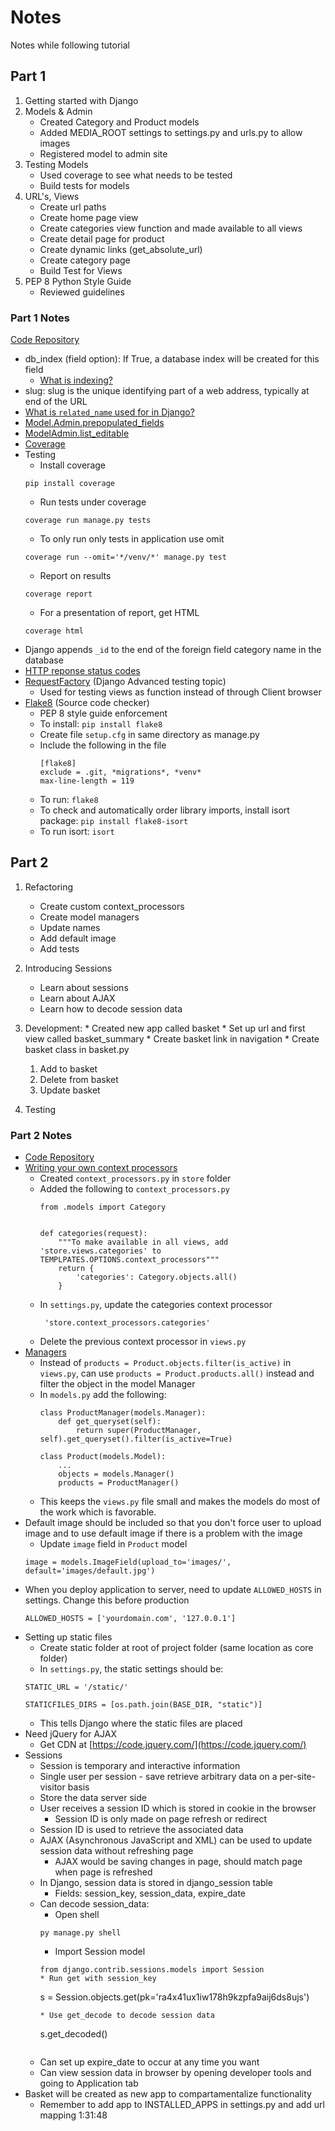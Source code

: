 # Notes
Notes while following tutorial

## Part 1
1. Getting started with Django
2. Models & Admin
    * Created Category and Product models
    * Added MEDIA_ROOT settings to settings.py and urls.py to allow images
    * Registered model to admin site
3. Testing Models
    * Used coverage to see what needs to be tested
    * Build tests for models
4. URL's, Views
    * Create url paths
    * Create home page view
    * Create categories view function and made available to all views
    * Create detail page for product
    * Create dynamic links (get_absolute_url)
    * Create category page
    * Build Test for Views
5. PEP 8 Python Style Guide
    * Reviewed guidelines

### Part 1 Notes
[Code Repository](https://github.com/veryacademy/YT_Django_Project_Ecommerce_v1_Part1)
* db_index (field option): If True, a database index will be created for this field
    * [What is indexing?](https://dataschool.com/sql-optimization/how-indexing-works/)
* slug: slug is the unique identifying part of a web address, typically at end of the URL
* [What is `related_name` used for in Django?](https://stackoverflow.com/questions/2642613/what-is-related-name-used-for-in-django)
* [Model.Admin.prepopulated_fields](https://docs.djangoproject.com/en/3.1/ref/contrib/admin/#django.contrib.admin.ModelAdmin.prepopulated_fields)
* [ModelAdmin.list_editable](https://docs.djangoproject.com/en/3.1/ref/contrib/admin/#django.contrib.admin.ModelAdmin.list_editable)
* [Coverage](https://coverage.readthedocs.io/en/coverage-5.5/)
* Testing
    * Install coverage
    ```
    pip install coverage
    ```
    * Run tests under coverage
    ```
    coverage run manage.py tests
    ```
    * To only run only tests in application use omit
    ```
    coverage run --omit='*/venv/*' manage.py test
    ```
    * Report on results
    ```
    coverage report
    ```
    * For a presentation of report, get HTML
    ```
    coverage html
    ```
* Django appends `_id` to the end of the foreign field category name in the database
* [HTTP reponse status codes](https://developer.mozilla.org/en-US/docs/Web/HTTP/Status)
* [RequestFactory](https://docs.djangoproject.com/en/3.2/topics/testing/advanced/) (Django Advanced testing topic)
    * Used for testing views as function instead of through Client browser
* [Flake8](https://pypi.org/project/flake8/) (Source code checker)
    * PEP 8 style guide enforcement
    * To install: `pip install flake8`
    * Create file `setup.cfg` in same directory as manage.py
    * Include the following in the file
        ```
        [flake8]
        exclude = .git, *migrations*, *venv*
        max-line-length = 119
        ```
    * To run: `flake8`
    * To check and automatically order library imports, install isort package: `pip install flake8-isort`
    * To run isort: `isort`


## Part 2
1. Refactoring
    * Create custom context_processors
    * Create model managers
    * Update names
    * Add default image
    * Add tests
2. Introducing Sessions
    * Learn about sessions
    * Learn about AJAX
    * Learn how to decode session data
3. Development:
        * Created new app called basket
        * Set up url and first view called basket_summary
        * Create basket link in navigation
        * Create basket class in basket.py
    1. Add to basket
    2. Delete from basket
    3. Update basket

    
4. Testing

### Part 2 Notes
* [Code Repository](https://github.com/veryacademy/django-ecommerce-project/tree/main/Part-02%20Build%20an%20E-commerce%20Basket%20with%20Sessions)
* [Writing your own context processors](https://docs.djangoproject.com/en/3.2/ref/templates/api/#writing-your-own-context-processors)
    * Created `context_processors.py` in `store` folder
    * Added the following to `context_processors.py`
        ```
        from .models import Category


        def categories(request):
            """To make available in all views, add 'store.views.categories' to TEMPLPATES.OPTIONS.context_processors"""
            return {
                'categories': Category.objects.all()
            }
        ```
    * In `settings.py`, update the categories context processor
        ```
         'store.context_processors.categories'
         ```
    * Delete the previous context processor in `views.py`
* [Managers](https://docs.djangoproject.com/en/3.2/topics/db/managers/)
    * Instead of `products = Product.objects.filter(is_active)` in `views.py`, can use `products = Product.products.all()` instead and filter the object in the model Manager
    * In `models.py` add the following:
        ```
        class ProductManager(models.Manager):
            def get_queryset(self):
                return super(ProductManager, self).get_queryset().filter(is_active=True)

        class Product(models.Model):
            ...
            objects = models.Manager()
            products = ProductManager()
        ```
    * This keeps the `views.py` file small and makes the models do most of the work which is favorable.
* Default image should be included so that you don't force user to upload image and to use default image if there is a problem with the image
    * Update `image` field in `Product` model
    ```
    image = models.ImageField(upload_to='images/', default='images/default.jpg')
    ```
* When you deploy application to server, need to update `ALLOWED_HOSTS` in settings.  Change this before production
    ```
    ALLOWED_HOSTS = ['yourdomain.com', '127.0.0.1']
    ```
* Setting up static files
    * Create static folder at root of project folder (same location as core folder)
    * In `settings.py`, the static settings should be:
    ```
    STATIC_URL = '/static/'

    STATICFILES_DIRS = [os.path.join(BASE_DIR, "static")]
    ```
    * This tells Django where the static files are placed
* Need jQuery for AJAX
    * Get CDN at [https://code.jquery.com/](https://code.jquery.com/)
* Sessions
    * Session is temporary and interactive information
    * Single user per session - save retrieve arbitrary data on a per-site-visitor basis
    * Store the data server side
    * User receives a session ID which is stored in cookie in the browser
        * Session ID is only made on page refresh or redirect
    * Session ID is used to retrieve the associated data
    * AJAX (Asynchronous JavaScript and XML) can be used to update session data without refreshing page
        * AJAX would be saving changes in page, should match page when page is refreshed
    * In Django, session data is stored in django_session table
        * Fields: session_key, session_data, expire_date
    * Can decode session_data:
        * Open shell
        ```
        py manage.py shell
        ```
        * Import Session model
        ```
        from django.contrib.sessions.models import Session
        * Run get with session_key
        ```
        s = Session.objects.get(pk='ra4x41ux1iw178h9kzpfa9aij6ds8ujs')
        ```
        * Use get_decode to decode session data
        ```
        s.get_decoded()
        ```
    * Can set up expire_date to occur at any time you want
    * Can view session data in browser by opening developer tools and going to Application tab
* Basket will be created as new app to compartamentalize functionality
    * Remember to add app to INSTALLED_APPS in settings.py and add url mapping
1:31:48